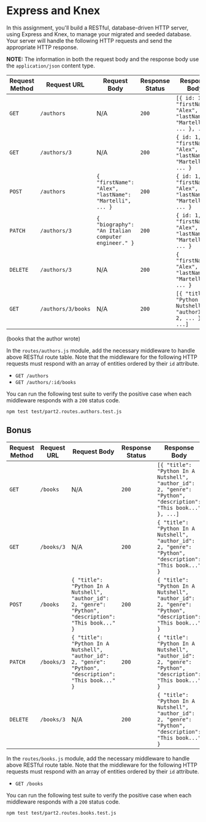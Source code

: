 # Express and Knex

In this assignment, you'll build a RESTful, database-driven HTTP server, using Express and Knex, to manage your migrated and seeded database. Your server will handle the following HTTP requests and send the appropriate HTTP response.

**NOTE:** The information in both the request body and the response body use the `application/json` content type.

| Request Method | Request URL        | Request Body                                           | Response Status | Response Body                                                        |
|----------------|--------------------|--------------------------------------------------------|-----------------|----------------------------------------------------------------------|
| `GET`          | `/authors`         | N/A                                                    | `200`           | `[{ id: 1, "firstName": "Alex", "lastName": "Martelli", ... }, ...]` |
| `GET`          | `/authors/3`       | N/A                                                    | `200`           | `{ id: 1, "firstName": "Alex", "lastName": "Martelli", ... }`        |
| `POST`         | `/authors`         | `{ "firstName": "Alex", "lastName": "Martelli", ... }` | `200`           | `{ id: 1, "firstName": "Alex", "lastName": "Martelli", ... }`        |
| `PATCH`        | `/authors/3`       | `{ "biography": "An Italian computer engineer." }`     | `200`           | `{ id: 1, "firstName": "Alex", "lastName": "Martelli", ... }`        |
| `DELETE`       | `/authors/3`       | N/A                                                    | `200`           | `{ "firstName": "Alex", "lastName": "Martelli", ... }`               |
| `GET`          | `/authors/3/books` | N/A                                                    | `200`           | `[{ "title": "Python In A Nutshell", "authorId": 2, ... }, ...]`     |

(books that the author wrote)

In the `routes/authors.js` module, add the necessary middleware to handle above RESTful route table. Note that the middleware for the following HTTP requests must respond with an array of entities ordered by their `id` attribute.

- `GET /authors`
- `GET /authors/:id/books`

You can run the following test suite to verify the positive case when each middleware responds with a `200` status code.

```shell
npm test test/part2.routes.authors.test.js
```

## Bonus

| Request Method | Request URL        | Request Body                                                                                             | Response Status | Response Body                                                                                                                                |
|----------------|--------------------|----------------------------------------------------------------------------------------------------------|-----------------|----------------------------------------------------------------------------------------------------------------------------------------------|
| `GET`          | `/books`           | N/A                                                                                                      | `200`           | `[{ "title": "Python In A Nutshell", "author_id": 2, "genre": "Python", "description": "This book..." }, ...]`                               |                                            |
| `GET`          | `/books/3`         | N/A                                                                                                      | `200`           | `{ "title": "Python In A Nutshell", "author_id": 2, "genre": "Python", "description": "This book..." }`                                      |
| `POST`         | `/books`           | `{ "title": "Python In A Nutshell", "author_id": 2, "genre": "Python", "description": "This book..." }`  | `200`           | `{ "title": "Python In A Nutshell", "author_id": 2, "genre": "Python", "description": "This book..." }`                                      |
| `PATCH`        | `/books/3`         | `{ "title": "Python In A Nutshell", "author_id": 2, "genre": "Python", "description": "This book..." }`  | `200`           | `{ "title": "Python In A Nutshell", "author_id": 2, "genre": "Python", "description": "This book..." }`                                      |
| `DELETE`       | `/books/3`         | N/A                                                                                                      | `200`           | `{ "title": "Python In A Nutshell", "author_id": 2, "genre": "Python", "description": "This book..." }`                                      |

In the `routes/books.js` module, add the necessary middleware to handle above RESTful route table. Note that the middleware for the following HTTP requests must respond with an array of entities ordered by their `id` attribute.

- `GET /books`

You can run the following test suite to verify the positive case when each middleware responds with a `200` status code.

```shell
npm test test/part2.routes.books.test.js
```
